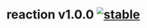 
# reaction v1.0.0 [![stable](http://badges.github.io/stability-badges/dist/stable.svg)](http://github.com/badges/stability-badges)
